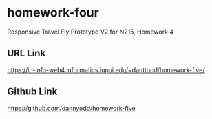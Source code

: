 # homework-four
 Responsive Travel Fly Prototype V2 for N215, Homework 4

 ## URL Link
 https://in-info-web4.informatics.iupui.edu/~danttodd/homework-five/

 ## Github Link
 https://github.com/dannyodd/homework-five
